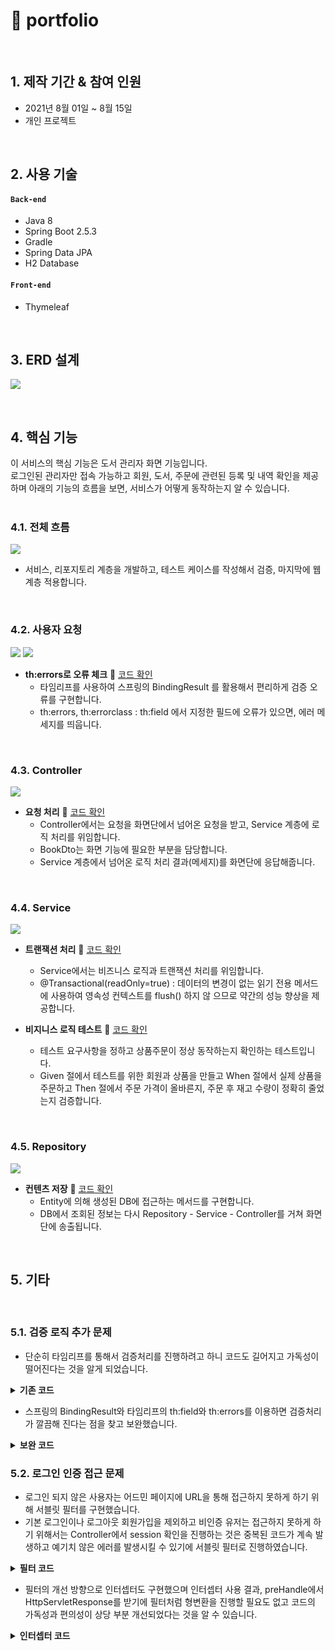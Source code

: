 # :pushpin: portfolio

</br>

## 1. 제작 기간 & 참여 인원
- 2021년 8월 01일 ~ 8월 15일
- 개인 프로젝트

</br>

## 2. 사용 기술
#### `Back-end`
  - Java 8
  - Spring Boot 2.5.3
  - Gradle
  - Spring Data JPA
  - H2 Database
  
#### `Front-end`
  - Thymeleaf

</br>

## 3. ERD 설계
![](https://github.com/deokgoni/portfolio/blob/master/src/main/resources/static/image/erd01.png)

</br>

## 4. 핵심 기능
이 서비스의 핵심 기능은 도서 관리자 화면 기능입니다.  
로그인된 관리자만 접속 가능하고 회원, 도서, 주문에 관련된 등록 및 내역 확인을 제공하며
아래의 기능의 흐름을 보면, 서비스가 어떻게 동작하는지 알 수 있습니다.  
</br>

### 4.1. 전체 흐름
![](https://github.com/deokgoni/portfolio/blob/master/src/main/resources/static/image/flow.png)
- 서비스, 리포지토리 계층을 개발하고, 테스트 케이스를 작성해서 검증, 마지막에 웹 계층 적용합니다.
</br>

### 4.2. 사용자 요청
![](https://github.com/deokgoni/portfolio/blob/master/src/main/resources/static/image/flow_view01.png)
![](https://github.com/deokgoni/portfolio/blob/master/src/main/resources/static/image/flow_view02.png)

- **th:errors로 오류 체크** :pushpin: [코드 확인](https://github.com/deokgoni/portfolio/blob/master/src/main/resources/templates/login/loginForm.html)
  - 타임리프를 사용하여 스프링의 BindingResult 를 활용해서 편리하게 검증 오류를 구현합니다.
  - th:errors, th:errorclass : th:field 에서 지정한 필드에 오류가 있으면, 에러 메세지를 띄웁니다.
</br>

### 4.3. Controller

![](https://github.com/deokgoni/portfolio/blob/master/src/main/resources/static/image/flow_controller.png)

- **요청 처리** :pushpin: [코드 확인](https://github.com/deokgoni/portfolio/blob/master/src/main/java/com/gon/webservice/controller/ItemController.java)
  - Controller에서는 요청을 화면단에서 넘어온 요청을 받고, Service 계층에 로직 처리를 위임합니다.
  - BookDto는 화면 기능에 필요한 부분을 담당합니다.
  - Service 계층에서 넘어온 로직 처리 결과(메세지)를 화면단에 응답해줍니다.
</br>

### 4.4. Service

![](https://github.com/deokgoni/portfolio/blob/master/src/main/resources/static/image/flow_Service01.png)

- **트랜잭션 처리** :pushpin: [코드 확인](https://github.com/deokgoni/portfolio/blob/master/src/main/java/com/gon/webservice/service/OrderService.java)
  - Service에서는 비즈니스 로직과 트랜잭션 처리를 위임합니다.
  - @Transactional(readOnly=true) : 데이터의 변경이 없는 읽기 전용 메서드에 사용하여 영속성 컨텍스트를 flush() 하지 않
                                    으므로 약간의 성능 향상을 제공합니다.

- **비지니스 로직 테스트** :pushpin: [코드 확인](https://github.com/deokgoni/portfolio/blob/master/src/test/java/com/gon/webservice/service/OrderServiceTest.java)
  - 테스트 요구사항을 정하고 상품주문이 정상 동작하는지 확인하는 테스트입니다. 
  - Given 절에서 테스트를 위한 회원과 상품을 만들고 When 절에서 실제 상품을 주문하고 Then 절에서 주문 가격이 올바른지, 주문 후 재고 수량이 정확히 줄었는지 검증합니다.
</br>

### 4.5. Repository

![](https://github.com/deokgoni/portfolio/blob/master/src/main/resources/static/image/flow_repository02.png)

- **컨텐츠 저장** :pushpin: [코드 확인](https://github.com/deokgoni/portfolio/blob/master/src/main/java/com/gon/webservice/repository/MemberRepository.java)
  - Entity에 의해 생성된 DB에 접근하는 메서드를 구현합니다.
  - DB에서 조회된 정보는 다시 Repository - Service - Controller를 거쳐 화면단에 송출됩니다.
</br>

## 5. 기타
</br>

### 5.1. 검증 로직 추가 문제
- 단순히 타임리프를 통해서 검증처리를 진행하려고 하니 코드도 길어지고 가독성이 떨어진다는 것을 알게 되었습니다.

<details>
<summary><b>기존 코드</b></summary>
<div markdown="1">

~~~html
<input type="text" id="email" th:field="*{email}" 
       th:class="${errors?.containsKey('email')} ? 'form-control field-error' : 'form-control'"
       class="form-control" placeholder="이메일을 입력하세요">
 <div class="field-error" th:if="${errors?.containsKey('email')}" th:text="${errors['email']}">
 이메일 오류
 </div>
~~~
  
</div>
</details>

- 스프링의 BindingResult와 타임리프의 th:field와 th:errors를 이용하면 검증처리가 깔끔해 진다는 점을 찾고 보완했습니다.

<details>
<summary><b>보완 코드</b></summary>
<div markdown="1">

~~~html
<input type="email" th:field="*{email}" 
       th:errorclass="fieldError" 
       class="form-control" placeholder="이메일를 입력하세요">
<p class="fieldError" th:errors="*{email}">이메일 오류</p>
~~~
  
</div>
</details>

### 5.2. 로그인 인증 접근 문제
- 로그인 되지 않은 사용자는 어드민 페이지에 URL을 통해 접근하지 못하게 하기 위해 서블릿 필터를 구현했습니다. 
- 기본 로그인이나 로그아웃 회원가입을 제외하고 비인증 유저는 접근하지 못하게 하기 위해서는 Controller에서 session 확인을 진행하는 것은
  중복된 코드가 계속 발생하고 예기치 않은 에러를 발생시킬 수 있기에 서블릿 필터로 진행하였습니다.
  
 <details>
<summary><b>필터 코드</b></summary>
<div markdown="1">

~~~java
  
  /**
     * LoginFilter
     */
  private static final String[] PassList = {"/", "/members/new", "/login", "/logout", "/css/**", "/*.ico", "/error", "/js/**"};
  
 @Override
 public void doFilter(ServletRequest request, ServletResponse response, FilterChain chain) throws IOException, ServletException {
   
   HttpServletRequest httpRequest = (HttpServletRequest) request;
   String requestURI = httpRequest.getRequestURI();
   HttpServletResponse httpResponse = (HttpServletResponse) response;
 
  try { 
       if (!PatternMatchUtils.simpleMatch(PassList, requestURI)) {
       HttpSession session = httpRequest.getSession(false);
       
      //인증되지 않은 사용자
      if (session == null || session.getAttribute("sessionName") == null) {
         
         //로그인으로 redirect
         httpResponse.sendRedirect("/login");
         return; 
         }
       }
       chain.doFilter(request, response);
   } catch (Exception e) {
       throw e; 
   } 
  
  /**
     * WebConfig
     */
  @Configuration
  public class WebConfig {
    @Bean
    public FilterRegistrationBean loginCheckFilter() {
       FilterRegistrationBean<Filter> filterRegistrationBean = new FilterRegistrationBean<>();
       filterRegistrationBean.setFilter(new LoginFilter());
       filterRegistrationBean.setOrder(1);
       filterRegistrationBean.addUrlPatterns("/*");
       return filterRegistrationBean;
    }
  }
~~~
  
</div>
</details>

  - 필터의 개선 방향으로 인터셉터도 구현했으며 인터셉터 사용 결과,  preHandle에서 HttpServletResponse를 받기에 필터처럼 
    형변환을 진행할 필요도 없고 코드의 가독성과 편의성이 상당 부분 개선되었다는 것을 알 수 있습니다. 
  
<details>
<summary><b>인터셉터 코드</b></summary>
<div markdown="1">

~~~java
  
  /**
     * LoginInterceptor
     */
  @Override
    public boolean preHandle(HttpServletRequest request, HttpServletResponse response, Object handler) throws Exception {
        //세션 생성
        HttpSession session = request.getSession(false);
        //인증되지 않은 사용자
        if (session == null || session.getAttribute("sessionName") == null) {
            //로그인으로 redirect
            response.sendRedirect("/login");
            return false;
        }
        return true;
    }
  
    /**
     * WebConfig
     */
  @Configuration
  public class WebConfig implements WebMvcConfigurer {
   @Override
    public void addInterceptors(InterceptorRegistry registry) {
        registry.addInterceptor(new LoginInterceptor())
                .order(1)
                .addPathPatterns("/**")
                .excludePathPatterns("/", "/members/new", "/login", "/logout", "/css/**", "/*.ico", "/error", "/js/**");
    }
  }
~~~
  
</div>
</details>
